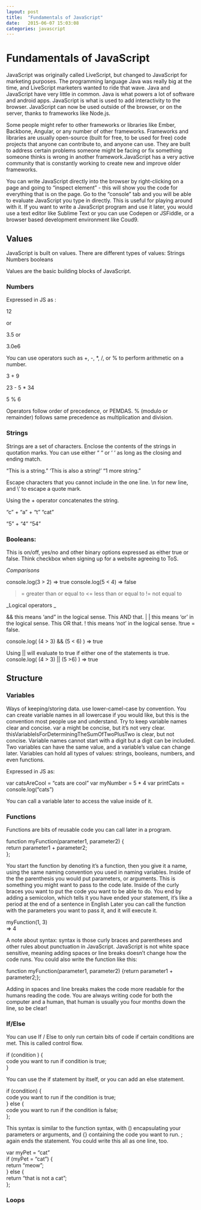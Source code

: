 ```yaml
---
layout: post
title:  "Fundamentals of JavaScript"
date:   2015-06-07 15:03:08
categories: javascript
---
```


# Fundamentals of JavaScript  

JavaScript was originally called LiveScript, but changed to JavaScript for marketing purposes. The programming language Java was really big at the time, and LiveScript marketers wanted to ride that wave. Java and JavaScript have very little in common. Java is what powers a lot of software and android apps. JavaScript is what is used to add interactivity to the browser.  JavaScript can now be used outside of the browser, or on the server, thanks to frameworks like Node.js.  

Some people might refer to other frameworks or libraries like Ember, Backbone, Angular, or any number of other frameworks. Frameworks and libraries are usually open-source (built for free, to be used for free) code projects that anyone can contribute to, and anyone can use. They are built to address certain problems someone might be facing or fix something someone thinks is wrong in another framework.JavaScript has a very active community that is constantly working to create new and improve older frameworks.

You can write JavaScript directly into the browser by right-clicking on a page and going to “inspect element” - this will show you the code for everything that is on the page. Go to the “console” tab and you will be able to evaluate JavaScript you type in directly. This is useful for playing around with it. If you want to write a JavaScript program and use it later, you would use a text editor like Sublime Text or you can use Codepen or JSFiddle, or a browser based development environment like Coud9. 

## Values
JavaScript is built on values. There are different types of values:
Strings
Numbers
booleans

Values are the basic building blocks of JavaScript. 

### Numbers 

Expressed in JS as :

12 

or 

3.5 or 

3.0e6 

You can use operators such as +, -, *, /, or % to perform arithmetic on a number.

3 + 9

23 - 5 * 34

5 % 6

Operators follow order of precedence, or PEMDAS. % (modulo or remainder) follows same precedence as multiplication and division. 

### Strings

Strings are a set of characters. Enclose the contents of the strings in quotation marks. You can use either “   “ or ‘   ‘ as long as the closing and ending match.

“This is a string.”
‘This is also a string!’
“1 more string.”

Escape characters that you cannot include in the one line. \n for new line, and \’ to escape a quote mark. 

Using the + operator concatenates the string.

“c” + “a” + “t” 
“cat”

“5” + “4”
“54”

### Booleans:

This is on/off, yes/no and other binary options expressed as either true or false. Think checkbox when signing up for a website agreeing to ToS.

_Comparisons_

console.log(3 > 2)
=> true
console.log(5 < 4)
=> false

>=  greater than or equal to
<= less than or equal to
!= not equal to

_Logical operators _

&&  this means ‘and” in the logical sense. This AND that.
| |  this means ‘or’ in the logical sense. This OR that.
!   this means ‘not’ in the logical sense. !true = false.
 
console.log( (4 > 3) && (5 < 6) )
=> true

Using  || will evaluate to true if either one of the statements is true. 
console.log( (4 > 3) ||  (5 >6) )
=> true

## Structure

### Variables
Ways of keeping/storing data. use lower-camel-case by convention. You can create variable names in all lowercase if you would like, but this is the convention most people use and understand. Try to keep variable names clear and concise. var a might be concise, but it’s not very clear. thisVariableIsForDeterminingTheSumOfTwoPlusTwo is clear, but not concise. Variable names cannot start with a digit but a digit can be included. Two variables can have the same value, and a variable’s value can change later. Variables can hold all types of values: strings, booleans, numbers, and even functions.

Expressed in JS as:

var catsAreCool = “cats are cool”
var myNumber = 5 * 4
var printCats = console.log(“cats”)

You can call a variable later to access the value inside of it.

### Functions
Functions are bits of reusable code you can call later in a program.   

function myFunction(parameter1, parameter2) {  
	return parameter1 + parameter2;  
};  

You start the function by denoting it’s a function, then you give it a name, using the same naming convention you used in naming variables. Inside of the the parenthesis you would put parameters, or arguments. This is something you might want to pass to the code late. Inside of the curly braces you want to put the code you want to be able to do. You end by adding a semicolon, which tells it you have ended your statement, it’s like a period at the end of a sentence in English Later you can call the function with the parameters you want to pass it, and it will execute it.  

myFunction(1, 3)  
=> 4  

A note about syntax: syntax is those curly braces and parentheses and other rules about punctuation in JavaScript. JavaScript is not white space sensitive, meaning adding spaces or line breaks doesn’t change how the code runs. You could also write the function like this:  

function myFunction(parameter1, parameter2) {return parameter1 + parameter2;};  

Adding in spaces and line breaks makes the code more readable for the humans reading the code. You are always writing code for both the computer and a human, that human is usually you four months down the line, so be clear!  

### If/Else

You can use If  / Else to only run certain bits of code if certain conditions are met. This is called control flow. 

if (condition ) {  
	code you want to run if condition is true;  
}  

You can use the if statement by itself, or you can add an else statement.  

if (condition) {  
	code you want to run if the condition is true;  
} else {  
	code you want to run if the condition is false;  
};  

This syntax is similar to the function syntax, with () encapsulating your parameters or arguments, and {} containing the code you want to run. ; again ends the statement. You could write this all as one line, too.  

var myPet = “cat”  
if (myPet = “cat”) {  
	return “meow”;  
} else {  
	return “that is not a cat”;  
};  

### Loops